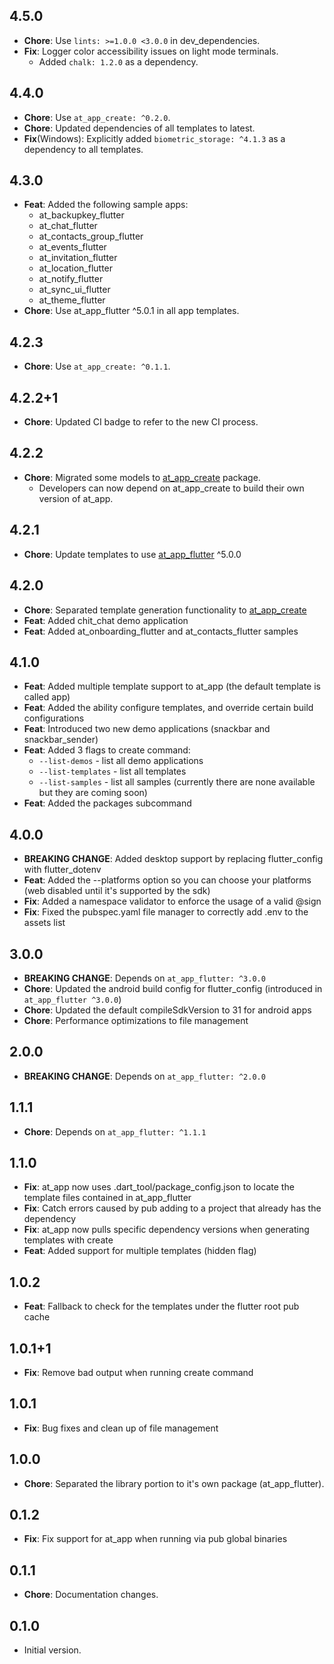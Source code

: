 ## 4.5.0

- **Chore**: Use `lints: >=1.0.0 <3.0.0` in dev_dependencies.
- **Fix**: Logger color accessibility issues on light mode terminals.
  - Added `chalk: 1.2.0` as a dependency.

## 4.4.0

  - **Chore**: Use `at_app_create: ^0.2.0`.
  - **Chore**: Updated dependencies of all templates to latest.
  - **Fix**(Windows): Explicitly added `biometric_storage: ^4.1.3` as a dependency to all templates.

## 4.3.0

- **Feat**: Added the following sample apps:
  - at_backupkey_flutter
  - at_chat_flutter
  - at_contacts_group_flutter
  - at_events_flutter
  - at_invitation_flutter
  - at_location_flutter
  - at_notify_flutter
  - at_sync_ui_flutter
  - at_theme_flutter
- **Chore**: Use at_app_flutter ^5.0.1 in all app templates.

## 4.2.3

  - **Chore**: Use `at_app_create: ^0.1.1`.

## 4.2.2+1

  - **Chore**: Updated CI badge to refer to the new CI process.

## 4.2.2

  - **Chore**: Migrated some models to [at_app_create](https://pub.dev/packages/at_app_create) package.
    - Developers can now depend on at_app_create to build their own version of at_app.

## 4.2.1

  - **Chore**: Update templates to use [at_app_flutter](https://pub.dev/packages/at_app_flutter) ^5.0.0

## 4.2.0

  - **Chore**: Separated template generation functionality to [at_app_create](https://pub.dev/packages/at_app_create)
  - **Feat**: Added chit_chat demo application
  - **Feat**: Added at_onboarding_flutter and at_contacts_flutter samples

## 4.1.0

- **Feat**: Added multiple template support to at_app (the default template is called app)
- **Feat**: Added the ability configure templates, and override certain build configurations
- **Feat**: Introduced two new demo applications (snackbar and snackbar_sender)
- **Feat**: Added 3 flags to create command:
  - ```--list-demos``` - list all demo applications
  - ```--list-templates``` - list all templates
  - ```--list-samples``` - list all samples (currently there are none available but they are coming soon)
- **Feat**: Added the packages subcommand

## 4.0.0

- **BREAKING CHANGE**: Added desktop support by replacing flutter_config with flutter_dotenv
- **Feat**: Added the --platforms option so you can choose your platforms (web disabled until it's supported by the sdk)
- **Fix**: Added a namespace validator to enforce the usage of a valid @sign
- **Fix**: Fixed the pubspec.yaml file manager to correctly add .env to the assets list

## 3.0.0

- **BREAKING CHANGE**: Depends on `at_app_flutter: ^3.0.0`
- **Chore**: Updated the android build config for flutter_config (introduced in `at_app_flutter ^3.0.0`)
- **Chore**: Updated the default compileSdkVersion to 31 for android apps
- **Chore**: Performance optimizations to file management

## 2.0.0

- **BREAKING CHANGE**: Depends on `at_app_flutter: ^2.0.0`

## 1.1.1

- **Chore**: Depends on `at_app_flutter: ^1.1.1`

## 1.1.0

- **Fix**: at_app now uses .dart_tool/package_config.json to locate the template files contained in at_app_flutter
- **Fix**: Catch errors caused by pub adding to a project that already has the dependency
- **Fix**: at_app now pulls specific dependency versions when generating templates with create
- **Feat**: Added support for multiple templates (hidden flag)

## 1.0.2

- **Feat**: Fallback to check for the templates under the flutter root pub cache

## 1.0.1+1

- **Fix**: Remove bad output when running create command

## 1.0.1

- **Fix**: Bug fixes and clean up of file management

## 1.0.0

- **Chore**: Separated the library portion to it's own package (at_app_flutter).

## 0.1.2

- **Fix**: Fix support for at_app when running via pub global binaries

## 0.1.1

- **Chore**: Documentation changes.

## 0.1.0

- Initial version.
